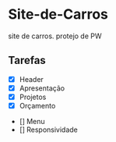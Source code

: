 # Site-de-Carros
site de carros. protejo de PW

## Tarefas

- [x] Header
- [x] Apresentação
- [x] Projetos
- [x] Orçamento
- [] Menu
- [] Responsividade
